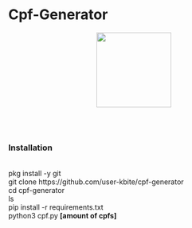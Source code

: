# Cpf-Generator

<p align="center">
    <img src="https://blog.education-ecosystem.com/wp-content/uploads/2018/12/2_rx0sg1.png" height="150"/>
</p>
<br><br>
    <h3>Installation</h3><br>
    pkg install -y git<br>
    git clone https://github.com/user-kbite/cpf-generator<br>
    cd cpf-generator<br>
    ls<br>
    pip install -r requirements.txt<br>
    python3 cpf.py <strong>[amount of cpfs]</strong><br>



